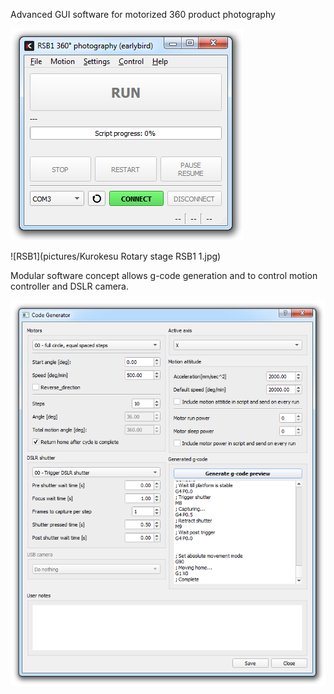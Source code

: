 Advanced GUI software for motorized 360 product photography

![Main](pictures/main_window.png)

![RSB1](pictures/Kurokesu Rotary stage RSB1 1.jpg)

Modular software concept allows g-code generation and to control motion controller and DSLR camera.

![Main](pictures/generator.png)
